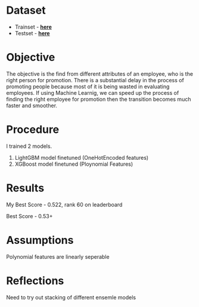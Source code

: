 # Dataset

- Trainset - [**here**](https://datahack.analyticsvidhya.com/contest/wns-analytics-hackathon-2018-1/download/train-file)
- Testset - [**here**](https://datahack.analyticsvidhya.com/contest/wns-analytics-hackathon-2018-1/download/test-file)

# Objective

The objective is the find from different attributes of an employee, who is the right person for promotion. There is a substantial delay in the process of promoting people because most of it is being wasted in evaluating employees. If using Machine Learnig, we can speed up the process of finding the right employee for promotion then the transition becomes much faster and smoother.



# Procedure

I trained 2 models.

1. LightGBM model finetuned (OneHotEncoded features)
2. XGBoost model finetuned (Ploynomial Features)

# Results

My Best Score - 0.522, rank 60 on leaderboard

Best Score - 0.53+

# Assumptions

Polynomial features are linearly seperable

# Reflections

Need to try out stacking of different ensemle models

